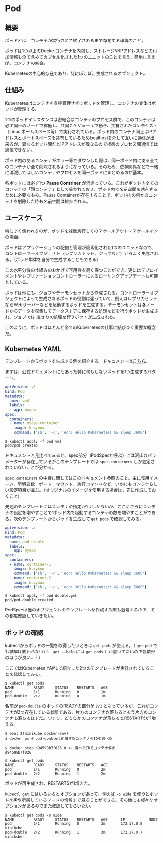 # Pod

## 概要

ポッドとは、コンテナが実行されて終了されるまで存在する環境のこと。

ポッドは1つ以上のDockerコンテナを内包し、ストレージやIPアドレスなどの付加情報も全て含めてカプセル化された1つのユニットのことを言う。簡単に言えば、コンテナの集合。

Kubernetesの中心的存在であり、特にぽこぽこ生成されるオブジェクト。

## 仕組み

Kubernetesはコンテナを直接管理せずにポッドを管理し、コンテナの実体はポッドが管理する。

1つのポッドインスタンスは密結合なコンテナのプロセス群で、このコンテナは必ず同一のノードで稼働し、共同スケジュールで動き、共有されたコンテキスト（Linux ネームスペース等）で実行されている。ポッド内のコンテナ同士はIPアドレスとポートスペースを共有しているためlocalhostを介して互いに通信が出来るが、異なるポッド間だとIPアドレスが異なるので標準のプロセス間通信では通信できない。

ポッド内のあるコンテナがエラー等でダウンした際は、同一ポッド内にある全てのコンテナが全て削除されるようになっている。そのため、依存関係などで一緒に消滅してほしいコンテナやプロセスを同一ポッドにまとめるのが基本。

各ポッドには必ず1つ **Pause Container** が混ざっている。これがポッド内全てのコンテナの「親コンテナ」として扱われており、ポッド内で名前空間を共有するために必要なもの。Pause Containerが存在することで、ポッド内の何かのコンテナを削除した時も名前空間は維持される。

## ユースケース

特によく使われるのが、ポッドを複数実行してのスケールアウト・スケールインの場面。

ポッドはアプリケーションの配備と管理が簡素化された1つのユニットなので、コントローラーオブジェクト（レプリカセット、ジョブなど）からよく生成される。（ポッド単体を自分で生成することもできる）

この水平分散の仕組みのおかげで可用性を高く保つことができ、更にはデプロイメントやレプリケーションコントローラーによるローリングアップデートも可能としている。

ボッドは他にも、ジョブやデーモンセットから作成される。コントローラーオブジェクトによって生成されるポッドの役割は違っていて、例えばレプリカセットならWebサーバーなどを起動するポッドを生成する。デーモンセットは各ノードからデータを収集してデータストアに保存する処理などを行うポッドが生成され、ジョブでは1度きりの処理を行うポッドが生成される。

このように、ポッドはほとんど全てのKubernetesの仕事に結びつく重要な概念だ。

## Kubernetes YAML

テンプレートからポッドを生成する例を紹介する。ドキュメントは[こちら](https://kubernetes.io/docs/reference/generated/kubernetes-api/v1.10/#pod-v1-core)。

まずは、公式ドキュメントにもあった特に何もしないポッドを1つ生成するパターン。

```yaml
apiVersion: v1
kind: Pod
metadata:
  name: pod
  labels:
    app: myapp
spec:
  containers:
  - name: myapp-container
    image: busybox
    command: ['sh', '-c', 'echo Hello Kubernetes! && sleep 3600']
```

```
$ kubectl apply -f pod.yml
pod/pod created
```

ドキュメントと見比べてみると、spec部分（PodSpecと呼ぶ）には沢山のパラメーターが存在しているがこのテンプレートでは `spec.containers` しか設定されていないことが分かる。

`spec.containers` の中身に関しては[このドキュメント](https://kubernetes.io/docs/reference/generated/kubernetes-api/v1.10/#container-v1-core)参照のこと。主に使用イメージ、環境変数、ポート、マウント、実行コマンドなど、いかにもコンテナらしい設定項目が並ぶ。（オリジナルのイメージを使用する場合は、先に作成しておくこと）

先述のテンプレートにはコンテナの指定が1つしかないが、ここにさらにコンテナの設定を増やすことで1ポッド内で起動するコンテナの数を増やすことができる。次のテンプレートからポッドを生成して `get pods` で確認してみる。

```yaml
apiVersion: v1
kind: Pod
metadata:
  name: pod-double
  labels:
    app: myapp
spec:
  containers:
  - name: container-1
    image: busybox
    command: ['sh', '-c', 'echo Hello Kubernetes! && sleep 3600']
  - name: container-2
    image: busybox
    command: ['sh', '-c', 'echo Hello Kubernetes! && sleep 3600']
```

```
$ kubectl apply -f pod-double.yml
pod/pod-double created
```

PodSpecは他のオブジェクトのテンプレートを作成する際も登場するので、その都度確認していきたい。

## ポッドの確認

kubectlからポッドの一覧を取得したいときは `get pods` が使える。（ `get pod` でも結果は変わらないが、 `get --help` には `get pods` しか書いてないので複数形のほうが良い…？）

ここではKubernetes YAMLで紹介した2つのテンプレートが実行されていることを確認してみる。

```
$ kubectl get pods
NAME         READY     STATUS    RESTARTS   AGE
pod          1/1       Running   0          1m
pod-double   2/2       Running   0          1m
```

名前が `pod-double` のポッドのREADYの部分が `2/2` となっているが、これがコンテナが2つ存在している状態である。片方のコンテナが落ちるともう片方のコンテナも落ちるはずだ。つまり、どちらかのコンテナが落ちるとRESTARTSが1増える。

```
$ eval $(minikube docker-env)
$ docker ps # pod-doubleに所属するコンテナのIDを調べる

$ docker stop d94598b7f826 # <- 調べたIDでコンテナ停止
d94598b7f826

$ kubectl get pods
NAME         READY     STATUS    RESTARTS   AGE
pod          1/1       Running   0          2m
pod-double   2/2       Running   1          2m
```

ポッドが再生成され、RESTARTSが1増えた。

`kubectl get` にはいろいろとオプションがあって、例えば `-o wide` を使うとポッドのIPや所属しているノードの情報まで見ることができる。その他にも様々なオプションがあるのでまた確認してもらいたい。

```
$ kubectl get pods -o wide
NAME         READY     STATUS    RESTARTS   AGE      IP           NODE
pod          1/1       Running   0          3m       172.17.0.8   minikube
pod-double   2/2       Running   1          3m       172.17.0.7   minikube
```
